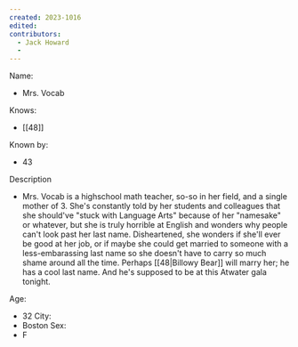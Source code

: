 ```yaml
---
created: 2023-1016
edited:
contributors:
  - Jack Howard
  - 
---
```


Name:
- Mrs. Vocab

Knows:
- [[48]]

Known by:
- 43

Description
- Mrs. Vocab is a highschool math teacher, so-so in her field, and a single mother of 3. She's constantly told by her students and colleagues that she should've "stuck with Language Arts" because of her "namesake" or whatever, but she is truly horrible at English and wonders why people can't look past her last name. Disheartened, she wonders if she'll ever be good at her job, or if maybe she could get married to someone with a less-embarassing last name so she doesn't have to carry so much shame around all the time. Perhaps [[48|Billowy Bear]] will marry her; he has a cool last name. And he's supposed to be at this Atwater gala tonight.

Age:
- 32
City:
- Boston
Sex:
- F

